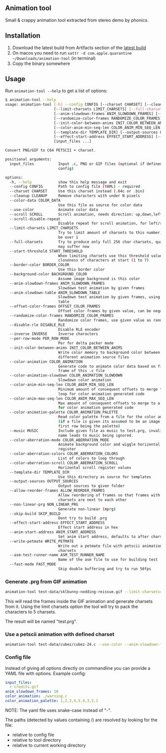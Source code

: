 ## Animation tool

Small & crappy animation tool extracted from stereo demo by phonics.

## Installation

1. Download the latest build from Artifacts section of the [latest build](https://github.com/muhmi/c64-anim-tool/actions/workflows/build_executables.yaml)
3. On macos you need to run `xattr -d com.apple.quarantine ~/Downloads/animation-tool` (in terminal)
4. Copy the binary somewhere

## Usage

Run `animation-tool --help` to get a list of options:
```bash
$ animation-tool --help
usage: animation-tool [-h] --config CONFIG [--charset CHARSET] [--cleanup CLEANUP] [--color-data COLOR_DATA] [--use-color] [--scroll SCROLL] [--scroll-disable-repeat]
                      [--limit-charsets LIMIT_CHARSETS] [--full-charsets] [--start-threshold START_THRESHOLD] [--border-color BORDER_COLOR] [--background-color BACKGROUND_COLOR]
                      [--anim-slowdown-frames ANIM_SLOWDOWN_FRAMES] [--anim-slowdown-table ANIM_SLOWDOWN_TABLE] [--offset-color-frames OFFSET_COLOR_FRAMES]
                      [--randomize-color-frames RANDOMIZE_COLOR_FRAMES] [--disable-rle DISABLE_RLE] [--inverse INVERSE] [--per-row-mode PER_ROW_MODE]
                      [--init-color-between-anims INIT_COLOR_BETWEEN_ANIMS] [--color-animation COLOR_ANIMATION] [--color-animation-slowdown COLOR_ANIMATION_SLOWDOWN]
                      [--color-anim-min-seq-len COLOR_ANIM_MIN_SEQ_LEN] [--color-anim-max-seq-len COLOR_ANIM_MAX_SEQ_LEN] [--color-animation-palette COLOR_ANIMATION_PALETTE] [--music MUSIC]
                      [--template-dir TEMPLATE_DIR] [--output-sources OUTPUT_SOURCES] [--allow-reorder-frames ALLOW_REORDER_FRAMES] [--non-linear-prg NON_LINEAR_PRG] [--skip-build SKIP_BUILD]
                      [--effect-start-address EFFECT_START_ADDRESS] [--anim-start-address ANIM_START_ADDRESS] [--write-petmate WRITE_PETMATE]
                      [input_files ...]

Convert PNG/GIF to C64 PETSCII + charset.

positional arguments:
  input_files           Input .c, PNG or GIF files (optional if defined in
                        config)

options:
  -h, --help            show this help message and exit
  --config CONFIG       Path to config file (YAML) - required
  --charset CHARSET     Use this charset instead (.64c or .bin)
  --cleanup CLEANUP     Remove characters with under N pixels
  --color-data COLOR_DATA
                        Use this file as source for color data
  --use-color           Animate color data
  --scroll SCROLL       Scroll animation, needs direction: up,down,left,right
  --scroll-disable-repeat
                        Disable repeat for scroll animation, for left/right
  --limit-charsets LIMIT_CHARSETS
                        Try to limit amount of charsets to this number, must
                        be over 1
  --full-charsets       Try to produce only full 256 char charsets, quality
                        may suffer now
  --start-threshold START_THRESHOLD
                        When limiting charsets use this threshold value for
                        closeness of characters at start (1 to 7)
  --border-color BORDER_COLOR
                        Use this border color
  --background-color BACKGROUND_COLOR
                        Assume image background is this color
  --anim-slowdown-frames ANIM_SLOWDOWN_FRAMES
                        Slowdown test animation by given frames
  --anim-slowdown-table ANIM_SLOWDOWN_TABLE
                        Slowdown test animation by given frames, using this
                        table
  --offset-color-frames OFFSET_COLOR_FRAMES
                        Offset color frames by given value, can be negative
  --randomize-color-frames RANDOMIZE_COLOR_FRAMES
                        Randomize color frames, use given value as random seed
  --disable-rle DISABLE_RLE
                        Disable RLE encoder
  --inverse INVERSE     Inverse characters
  --per-row-mode PER_ROW_MODE
                        Per for delta packer mode
  --init-color-between-anims INIT_COLOR_BETWEEN_ANIMS
                        Write color memory to background color between
                        different animation source files
  --color-animation COLOR_ANIMATION
                        Generate code to animate color data based on first
                        frame of this .c file
  --color-animation-slowdown COLOR_ANIMATION_SLOWDOWN
                        Slowdown color animation
  --color-anim-min-seq-len COLOR_ANIM_MIN_SEQ_LEN
                        Minimum amount of consequent offsets to merge to a
                        loop for color animation generated code
  --color-anim-max-seq-len COLOR_ANIM_MAX_SEQ_LEN
                        Max amount of consequent offsets to merge to a loop
                        for color animation generated code
  --color-animation-palette COLOR_ANIMATION_PALETTE
                        Read color palette from a file for the color animation
                        (if a file is given its assumed to be an image with
                        first row being the palette)
  --music MUSIC         Include given file as music to test.prg, invalid file
                        name leads to music being ignored.
  --color-aberration-mode COLOR_ABERRATION_MODE
                        Animate background color and wiggle horizontal scroll
                        register
  --color-aberration-colors COLOR_ABERRATION_COLORS
                        List of colors to loop through
  --color-aberration-scroll COLOR_ABERRATION_SCROLL
                        Horizontal scroll register values
  --template-dir TEMPLATE_DIR
                        Use this directory as source for templates
  --output-sources OUTPUT_SOURCES
                        Output sources to given folder
  --allow-reorder-frames ALLOW_REORDER_FRAMES
                        Allow reordering of frames so that frames with similar
                        charsets are next to each other
  --non-linear-prg NON_LINEAR_PRG
                        Generate non-linear (mprg)
  --skip-build SKIP_BUILD
                        Dont try to build .prg
  --effect-start-address EFFECT_START_ADDRESS
                        Effect start address in hex
  --anim-start-address ANIM_START_ADDRESS
                        Set anim start address, defaults to after charsets
  --write-petmate WRITE_PETMATE
                        Write out a petmate file with petscii animation and
                        charsets
  --asm-test-runner-name ASM_TEST_RUNNER_NAME
                        Name of the asm file to use for building test .prg
  --fast-mode FAST_MODE
                        Skip double buffering and try to run 50fps

```

### Generate .prg from GIF animation

```bash
animation-tool test-data/sklbunny-nodding-reissue.gif --limit-charsets=5
```
This will read the frames inside the GIF animation and generate charsets from it.
Using the limit charsets option the tool will try to pack the characters to 5 charsets.

The result will be named "test.prg".

### Use a petscii animation with defined charset

```bash
animation-tool test-data/cubez/cubez-24.c --use-color --anim-slowdown-frames=5 --offset-color-frames=2 --charset=test-data/cubez/cubez-chars-charset.64c
```

### Config file
Instead of giving all options directly on commandline you can provide a YAML file with options.
Example config:
```yaml
input_files:
  - credits.gif
anim_slowdown_frames: 10
color_animation: ./warning.c
color_animation_palette: 1,2,3,4,5,4,3,2,1
```
NOTE: The yaml file uses snake-case instead of "-".

The paths (detected by values containing /) are resolved by looking for the file:
- relative to config file
- relative to tool directory
- relative to current working directory

